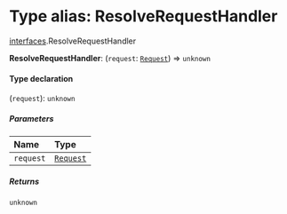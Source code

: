 # Type alias: ResolveRequestHandler

[interfaces](/en/auto-docs/free-layout-editor/modules/interfaces.md).ResolveRequestHandler

**ResolveRequestHandler**: (`request`: [`Request`](/en/auto-docs/free-layout-editor/interfaces/interfaces.Request.md)) => `unknown`

#### Type declaration

(`request`): `unknown`

##### Parameters

| Name | Type |
| :------ | :------ |
| `request` | [`Request`](/en/auto-docs/free-layout-editor/interfaces/interfaces.Request.md) |

##### Returns

`unknown`
